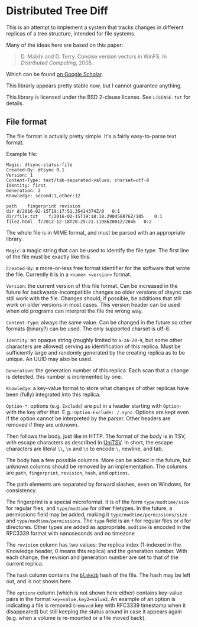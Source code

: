 # Distributed Tree Diff

This is an attempt to implement a system that tracks changes in different
replicas of a tree structure, intended for file systems.

Many of the ideas here are based on this paper:

> D. Malkhi and D. Terry. Concise version vectors in WinFS. In *Distributed
> Computing*, 2005.

Which can be found [on Google Scholar](https://scholar.google.nl/scholar?cluster=15694180381552406021).

This librarly appears pretty stable now, but I cannot guarantee anything.

This library is licensed under the BSD 2-clause license. See `LICENSE.txt` for
details.

## File format

The file format is actually pretty simple. It's a fairly easy-to-parse text
format.

Example file:

    Magic: dtsync-status-file
    Created-By: dtsync 0.1
    Version: 1
    Content-Type: text/tab-separated-values; charset=utf-8
    Identity: first
    Generation: 2
    Knowledge: second:1,other:12
    
    path	fingerprint	revision
    dir	d/2016-02-15T19:17:51.35414374Z/0	0:1
    dir/file.txt	f/2016-02-15T19:18:18.290458876Z/105	0:1
    file2.html	f/2012-12-18T20:25:21.119862001Z/2046	0:2

The whole file is in MIME format, and must be parsed with an appropriate
library.

`Magic`: a magic string that can be used to identify the file type. The first
line of the file must be exactly like this.

`Created-By`: a more-or-less free format identifier for the software that wrote
the file. Currently it is in a `<name> <version>` format.

`Version`: the current version of this file format. Can be increased in the
future for backwards-incompatible changes so older versions of dtsync can still
work with the file. Changes should, if possible, be additions that still work on
older versions in most cases. This version header can be used when old programs
can interpret the file the wrong way.

`Content-Type`: always the same value. Can be changed in the future so other
formats (binary?) can be used. The only supported charset is utf-8.

`Identity`: an opaque string (roughly limited to `a-zA-Z0-9`, but some other
characters are allowed) serving as identification of this replica. Must be
sufficiently large and randomly generated by the creating replica as to be
unique. An UUID may also be used.

`Generation`: the generation number of this replica. Each scan that a change is
detected, this number is incremented by one.

`Knowledge`: a key-value format to store what changes of other replicas have
been (fully) integrated into this replica.

`Option-*`: options (e.g. `Exclude`) are put in a header starting with `Option-`
with the key after that. E.g.: `Option-Exclude: /.sync`. Options are kept even
if the option cannot be interpreted by the parser. Other headers are removed if
they are unknown.

Then follows the body, just like in HTTP. The format of the body is in TSV, with
escape characters as described in [UniTSV](https://github.com/aykevl/unitsv). In
short, the escape characters are literal `\\`, `\n` and `\t` to encode `\`,
newline, and tab.

The body has a few possible columns. More can be added in the future, but
unknown columns should be removed by an implementation. The columns are `path`,
`fingerprint`, `revision`, `hash`, and `options`.

The path elements are separated by forward slashes, even on Windows, for
consistency.

The fingerprint is a special microformat. It is of the form `type/modtime/size`
for regular files, and `type/modtime` for other filetypes. In the future, a
permissions field may be added, making it `type/modtime/permissions/size` and
`type/modtime/permissions`. The `type` field is an `f` for regular files or `d`
for directores. Other types are added as appropriate. `modtime` is encoded in
the RFC3339 format with nanoseconds and no timezone

The `revision` column has two values: the replica index (1-indexed in the
Knowledge header, 0 means this replica) and the generation number. With each
change, the revision and generation number are set to that of the current
replica.

The `hash` column contains the [`blake2b`](https://blake2.net/) hash of the
file. The hash may be left out, and is not shown here.

The `options` column (which is not shown here either) contains key-value pairs
in the format `key=value,key2=value2`. An example of an option is indicating a
file is removed (`removed` key with RFC3339 timestamp when it disappeared) but
still keeping the status around in case it appears again (e.g. when a volume is
re-mounted or a file moved back).
